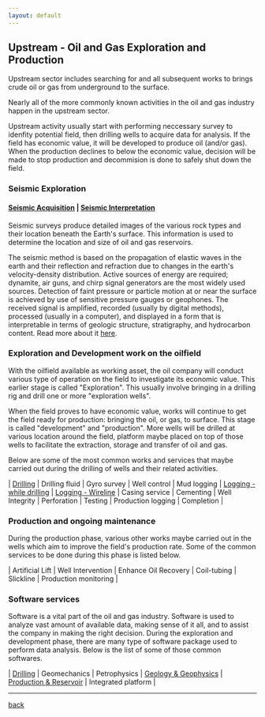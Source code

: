 ```yaml
---
layout: default
---
```


## Upstream - Oil and Gas Exploration and Production

Upstream sector includes searching for and all subsequent works to brings crude oil or gas from underground to the surface.

Nearly all of the more commonly known activities in the oil and gas industry happen in the upstream sector. 

Upstream activity usually start with performing neccessary survey to idenfity potential field, then drilling wells to acquire data for analysis. If the field has economic value, it will be developed to produce oil (and/or gas). When the production declines to below the economic value, decision will be made to stop production and decommision is done to safely shut down the field.

### Seismic Exploration

#### [Seismic Acquisition](./seismicsurvey.html)		|		[Seismic Interpretation](./seismicinterpretation.html)

Seismic surveys produce detailed images of the various rock types and their location beneath the Earth's surface. This information is used to determine the location and size of oil and gas reservoirs.

The seismic method is based on the propagation of elastic waves in the earth and their reflection and refraction due to changes in the earth's velocity-density distribution. Active sources of energy are required; dynamite, air guns, and chirp signal generators are the most widely used sources. 
Detection of faint pressure or particle motion at or near the surface is achieved by use of sensitive pressure gauges or geophones. The received signal is amplified, recorded (usually by digital methods), processed (usually in a computer), and displayed in a form that is interpretable in terms of geologic structure, stratigraphy, and hydrocarbon content. Read more about it [here](https://en.wikipedia.org/wiki/Reflection_seismology).

### Exploration and Development work on the oilfield

With the oilfield available as working asset, the oil company will conduct various type of operation on the field to investigate its economic value. This earlier stage is called "Exploration". This usually involve bringing in a drilling rig and drill one or more "exploration wells".

When the field proves to have economic value, works will continue to get the field ready for production: bringing the oil, or gas, to surface. This stage is called "development" and "production". More wells will be drilled at various location around the field, platform maybe placed on top of those wells to facilitate the extraction, storage and transfer of oil and gas.

Below are some of the most common works and services that maybe carried out during the drilling of wells and their related activities.

| [Drilling](../subpages/drilling.html) | Drilling fluid | Gyro survey | Well control
| Mud logging | [Logging - while drilling](../subpages/lwd.html) | [Logging - Wireline](../subpages/wireline.html)
| Casing service | Cementing | Well Integrity | Perforation
| Testing | Production logging | Completion |

### Production and ongoing maintenance

During the production phase, various other works maybe carried out in the wells which aim to improve the field's production rate. Some of the common services to be done during this phase is listed below.

| Artificial Lift | Well Intervention | Enhance Oil Recovery
| Coil-tubing | Slickline | Production monitoring |

### Software services

Software is a vital part of the oil and gas industry. Software is used to analyze vast amount of available data, making sense of it all, and to assist the company in making the right decision. During the exploration and development phase, there are many type of software package used to perform data analysis. Below is the list of some of those common softwares.

| [Drilling](../subpages/drilling_software.html) | Geomechanics | Petrophysics
| [Geology & Geophysics](../subpages/g&g_software.html) | [Production & Reservoir](../subpages/prod&res_software.html) | Integrated platform |



* * *

[back](../)
